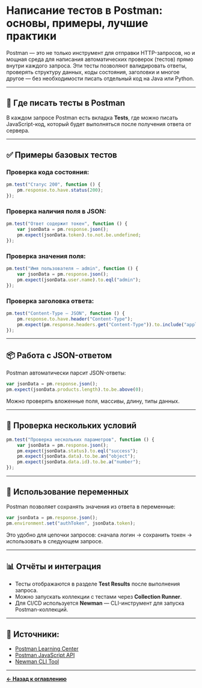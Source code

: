 # Написание тестов в Postman: основы, примеры, лучшие практики

Postman — это не только инструмент для отправки HTTP-запросов, но и мощная среда для написания автоматических проверок (тестов) прямо внутри каждого запроса. Эти тесты позволяют валидировать ответы, проверять структуру данных, коды состояния, заголовки и многое другое — без необходимости писать отдельный код на Java или Python.

---

## 🧪 Где писать тесты в Postman

В каждом запросе Postman есть вкладка **Tests**, где можно писать JavaScript-код, который будет выполняться после получения ответа от сервера.

---

## ✅ Примеры базовых тестов

### Проверка кода состояния:
```javascript
pm.test("Статус 200", function () {
    pm.response.to.have.status(200);
});
```

### Проверка наличия поля в JSON:
```javascript
pm.test("Ответ содержит токен", function () {
    var jsonData = pm.response.json();
    pm.expect(jsonData.token).to.not.be.undefined;
});
```

### Проверка значения поля:
```javascript
pm.test("Имя пользователя — admin", function () {
    var jsonData = pm.response.json();
    pm.expect(jsonData.user.name).to.eql("admin");
});
```

### Проверка заголовка ответа:
```javascript
pm.test("Content-Type — JSON", function () {
    pm.response.to.have.header("Content-Type");
    pm.expect(pm.response.headers.get("Content-Type")).to.include("application/json");
});
```

---

## 📦 Работа с JSON-ответом

Postman автоматически парсит JSON-ответы:
```javascript
var jsonData = pm.response.json();
pm.expect(jsonData.products.length).to.be.above(0);
```

Можно проверять вложенные поля, массивы, длину, типы данных.

---

## 🔁 Проверка нескольких условий

```javascript
pm.test("Проверка нескольких параметров", function () {
    var jsonData = pm.response.json();
    pm.expect(jsonData.status).to.eql("success");
    pm.expect(jsonData.data).to.be.an("object");
    pm.expect(jsonData.data.id).to.be.a("number");
});
```

---

## 🧩 Использование переменных

Postman позволяет сохранять значения из ответа в переменные:
```javascript
var jsonData = pm.response.json();
pm.environment.set("authToken", jsonData.token);
```

Это удобно для цепочки запросов: сначала логин → сохранить токен → использовать в следующем запросе.

---

## 📊 Отчёты и интеграция

- Тесты отображаются в разделе **Test Results** после выполнения запроса.
- Можно запускать коллекции с тестами через **Collection Runner**.
- Для CI/CD используется **Newman** — CLI-инструмент для запуска Postman-коллекций.

---

## 🔗 Источники:
- [Postman Learning Center](https://learning.postman.com/docs/writing-scripts/script-references/test-examples/)
- [Postman JavaScript API](https://learning.postman.com/docs/writing-scripts/script-references/postman-sandbox-api/)
- [Newman CLI Tool](https://www.npmjs.com/package/newman)

---
[**← Назад к оглавлению**](../README.md)
